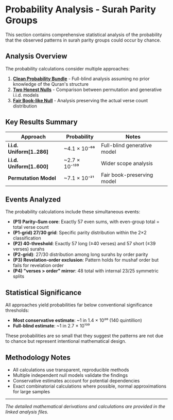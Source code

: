 # Probability Analysis - Surah Parity Groups

This section contains comprehensive statistical analysis of the probability that the observed patterns in surah parity groups could occur by chance.

## Analysis Overview

The probability calculations consider multiple approaches:

1. **[Clean Probability Bundle](clean_probability_bundle.md)** - Full-blind analysis assuming no prior knowledge of the Quran's structure
2. **[Two Honest Nulls](two_honest_nulls.md)** - Comparison between permutation and generative i.i.d. models
3. **[Fair Book-like Null](fair_book_null.md)** - Analysis preserving the actual verse count distribution

## Key Results Summary

| Approach                   | Probability   | Notes                       |
| -------------------------- | ------------- | --------------------------- |
| **i.i.d. Uniform[1..286]** | ~4.1 × 10⁻⁶⁶  | Full-blind generative model |
| **i.i.d. Uniform[1..600]** | ~2.7 × 10⁻¹³⁹ | Wider scope analysis        |
| **Permutation Model**      | ~7.1 × 10⁻²¹  | Fair book-preserving model  |

## Events Analyzed

The probability calculations include these simultaneous events:

- **(P1) Parity–Sum core**: Exactly 57 even sums, with even-group total = total verse count
- **(P1-grid) 27/30 grid**: Specific parity distribution within the 2×2 classification
- **(P2) 40-threshold**: Exactly 57 long (≥40 verses) and 57 short (≤39 verses) surahs
- **(P2-grid)**: 27/30 distribution among long surahs by order parity
- **(P3) Revelation-order exclusion**: Pattern holds for mushaf order but fails for revelation order
- **(P4) "verses > order" mirror**: 48 total with internal 23/25 symmetric splits

## Statistical Significance

All approaches yield probabilities far below conventional significance thresholds:

- **Most conservative estimate**: ~1 in 1.4 × 10²⁰ (140 quintillion)
- **Full-blind estimate**: ~1 in 2.7 × 10¹³⁹

These probabilities are so small that they suggest the patterns are not due to chance but represent intentional mathematical design.

## Methodology Notes

- All calculations use transparent, reproducible methods
- Multiple independent null models validate the findings
- Conservative estimates account for potential dependencies
- Exact combinatorial calculations where possible, normal approximations for large samples

---

_The detailed mathematical derivations and calculations are provided in the linked analysis files._
